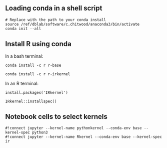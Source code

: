 
## Loading conda in a shell script
```
# Replace with the path to your conda install
source /ref/dblab/software/c.chitwood/anaconda3/bin/activate
conda init --all
```

## Install R using conda
In a bash terminal:
```
conda install -c r r-base
```
```
conda install -c r r-irkernel
```

In an R terminal:
```
install.packages('IRkernel')
```
```
IRkernel::installspec()
```

## Notebook cells to select kernels
```
#!connect jupyter --kernel-name pythonkernel --conda-env base --kernel-spec python3
#!connect jupyter --kernel-name Rkernel --conda-env base --kernel-spec ir
```
